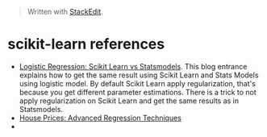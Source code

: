 
> Written with [StackEdit](https://stackedit.io/).

# scikit-learn references

- [Logistic Regression: Scikit Learn vs Statsmodels](https://stats.stackexchange.com/questions/203740/logistic-regression-scikit-learn-vs-statsmodels). This blog entrance explains how to get the same result using Scikit Learn and Stats Models using logistic model. By default Scikit Learn apply regularization, that's because you get different parameter estimations. There is a trick to not apply regularization on Scikit Learn and get the same results as in Statsmodels.
- [House Prices: Advanced Regression Techniques](https://www.kaggle.com/jack89roberts/top-7-using-elasticnet-with-interactions)
- 
<!--stackedit_data:
eyJoaXN0b3J5IjpbLTg5MDEwNDM0Nl19
-->